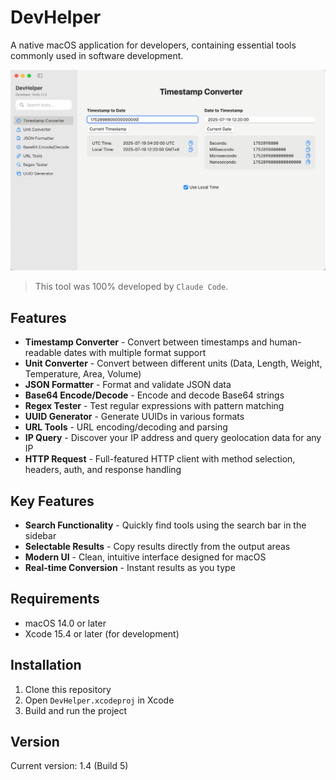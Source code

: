 # DevHelper

A native macOS application for developers, containing essential tools commonly used in software development.

![DevHelper](./screenshots/devhelper.png)

> This tool was 100% developed by `Claude Code`.

## Features

- **Timestamp Converter** - Convert between timestamps and human-readable dates with multiple format support
- **Unit Converter** - Convert between different units (Data, Length, Weight, Temperature, Area, Volume)
- **JSON Formatter** - Format and validate JSON data
- **Base64 Encode/Decode** - Encode and decode Base64 strings
- **Regex Tester** - Test regular expressions with pattern matching
- **UUID Generator** - Generate UUIDs in various formats
- **URL Tools** - URL encoding/decoding and parsing
- **IP Query** - Discover your IP address and query geolocation data for any IP
- **HTTP Request** - Full-featured HTTP client with method selection, headers, auth, and response handling

## Key Features

- **Search Functionality** - Quickly find tools using the search bar in the sidebar
- **Selectable Results** - Copy results directly from the output areas
- **Modern UI** - Clean, intuitive interface designed for macOS
- **Real-time Conversion** - Instant results as you type

## Requirements

- macOS 14.0 or later
- Xcode 15.4 or later (for development)

## Installation

1. Clone this repository
2. Open `DevHelper.xcodeproj` in Xcode
3. Build and run the project

## Version

Current version: 1.4 (Build 5)
